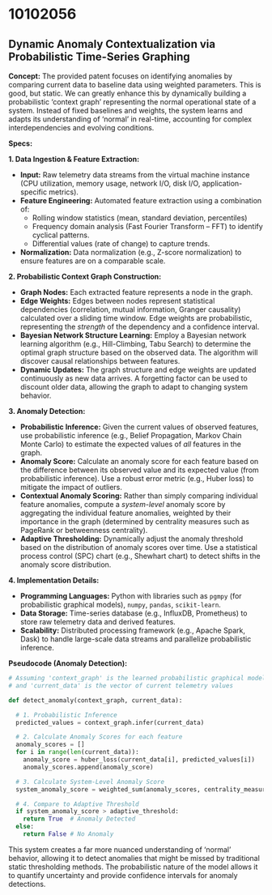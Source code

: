 # 10102056

## Dynamic Anomaly Contextualization via Probabilistic Time-Series Graphing

**Concept:** The provided patent focuses on identifying anomalies by comparing current data to baseline data using weighted parameters. This is good, but static. We can greatly enhance this by dynamically building a probabilistic ‘context graph’ representing the normal operational state of a system. Instead of fixed baselines and weights, the system learns and adapts its understanding of ‘normal’ in real-time, accounting for complex interdependencies and evolving conditions.

**Specs:**

**1. Data Ingestion & Feature Extraction:**

*   **Input:** Raw telemetry data streams from the virtual machine instance (CPU utilization, memory usage, network I/O, disk I/O, application-specific metrics).
*   **Feature Engineering:**  Automated feature extraction using a combination of:
    *   Rolling window statistics (mean, standard deviation, percentiles)
    *   Frequency domain analysis (Fast Fourier Transform – FFT) to identify cyclical patterns.
    *   Differential values (rate of change) to capture trends.
*   **Normalization:**  Data normalization (e.g., Z-score normalization) to ensure features are on a comparable scale.

**2. Probabilistic Context Graph Construction:**

*   **Graph Nodes:** Each extracted feature represents a node in the graph.
*   **Edge Weights:**  Edges between nodes represent statistical dependencies (correlation, mutual information, Granger causality) calculated over a sliding time window.  Edge weights are probabilistic, representing the *strength* of the dependency and a confidence interval.
*   **Bayesian Network Structure Learning:** Employ a Bayesian network learning algorithm (e.g., Hill-Climbing, Tabu Search) to determine the optimal graph structure based on the observed data. The algorithm will discover causal relationships between features.
*   **Dynamic Updates:** The graph structure and edge weights are updated continuously as new data arrives.  A forgetting factor can be used to discount older data, allowing the graph to adapt to changing system behavior.

**3. Anomaly Detection:**

*   **Probabilistic Inference:**  Given the current values of observed features, use probabilistic inference (e.g., Belief Propagation, Markov Chain Monte Carlo) to estimate the expected values of *all* features in the graph.
*   **Anomaly Score:** Calculate an anomaly score for each feature based on the difference between its observed value and its expected value (from probabilistic inference).  Use a robust error metric (e.g., Huber loss) to mitigate the impact of outliers.
*   **Contextual Anomaly Scoring:**  Rather than simply comparing individual feature anomalies, compute a *system-level* anomaly score by aggregating the individual feature anomalies, weighted by their importance in the graph (determined by centrality measures such as PageRank or betweenness centrality).
*   **Adaptive Thresholding:**  Dynamically adjust the anomaly threshold based on the distribution of anomaly scores over time.  Use a statistical process control (SPC) chart (e.g., Shewhart chart) to detect shifts in the anomaly score distribution.

**4. Implementation Details:**

*   **Programming Languages:** Python with libraries such as `pgmpy` (for probabilistic graphical models), `numpy`, `pandas`, `scikit-learn`.
*   **Data Storage:** Time-series database (e.g., InfluxDB, Prometheus) to store raw telemetry data and derived features.
*   **Scalability:**  Distributed processing framework (e.g., Apache Spark, Dask) to handle large-scale data streams and parallelize probabilistic inference.

**Pseudocode (Anomaly Detection):**

```python
# Assuming 'context_graph' is the learned probabilistic graphical model
# and 'current_data' is the vector of current telemetry values

def detect_anomaly(context_graph, current_data):

  # 1. Probabilistic Inference
  predicted_values = context_graph.infer(current_data)

  # 2. Calculate Anomaly Scores for each feature
  anomaly_scores = []
  for i in range(len(current_data)):
    anomaly_score = huber_loss(current_data[i], predicted_values[i])
    anomaly_scores.append(anomaly_score)

  # 3. Calculate System-Level Anomaly Score
  system_anomaly_score = weighted_sum(anomaly_scores, centrality_measures)

  # 4. Compare to Adaptive Threshold
  if system_anomaly_score > adaptive_threshold:
    return True  # Anomaly Detected
  else:
    return False # No Anomaly
```

This system creates a far more nuanced understanding of ‘normal’ behavior, allowing it to detect anomalies that might be missed by traditional static thresholding methods. The probabilistic nature of the model allows it to quantify uncertainty and provide confidence intervals for anomaly detections.